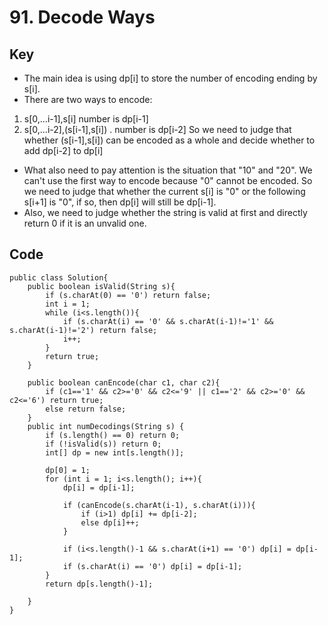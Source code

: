 # 91. Decode Ways
## Key
* The main idea is using dp[i] to store the number of encoding ending by s[i].
* There are two ways to encode: 
1. s[0,...i-1],s[i] number is dp[i-1]
2. s[0,...i-2],(s[i-1],s[i]) . number is dp[i-2]
So we need to judge that whether (s[i-1],s[i]) can be encoded as a whole and decide whether to add dp[i-2] to dp[i]

* What also need to pay attention is the situation that "10" and "20". We can't use the first way to encode because "0" cannot be encoded.
So we need to judge that whether the current s[i] is "0" or the following s[i+1] is "0", if so, then dp[i] will still be dp[i-1].
* Also, we need to judge whether the string is valid at first and directly return 0 if it is an unvalid one.

## Code
```
public class Solution{
    public boolean isValid(String s){
        if (s.charAt(0) == '0') return false;
        int i = 1;
        while (i<s.length()){
            if (s.charAt(i) == '0' && s.charAt(i-1)!='1' && s.charAt(i-1)!='2') return false;
            i++;
        }
        return true;        
    }
    
    public boolean canEncode(char c1, char c2){
        if (c1=='1' && c2>='0' && c2<='9' || c1=='2' && c2>='0' && c2<='6') return true;
        else return false;
    }
    public int numDecodings(String s) {
        if (s.length() == 0) return 0;
        if (!isValid(s)) return 0;
        int[] dp = new int[s.length()];
        
        dp[0] = 1;
        for (int i = 1; i<s.length(); i++){
            dp[i] = dp[i-1];
            
            if (canEncode(s.charAt(i-1), s.charAt(i))){
                if (i>1) dp[i] += dp[i-2];
                else dp[i]++;
            }
            
            if (i<s.length()-1 && s.charAt(i+1) == '0') dp[i] = dp[i-1];
            if (s.charAt(i) == '0') dp[i] = dp[i-1];
        }
        return dp[s.length()-1];
        
    }
}
```
